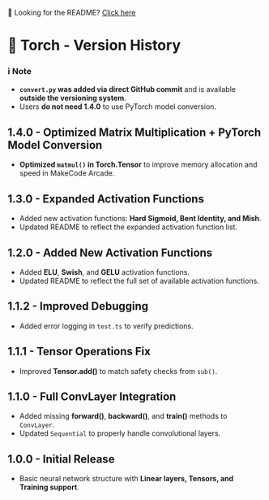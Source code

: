 📌 Looking for the README? [Click here](https://github.com/killercraft-thecoder/makecode-torch/blob/master/README.md)

# 🔄 Torch - Version History

### **ℹ️ Note**
- **`convert.py` was added via direct GitHub commit** and is available **outside the versioning system**.
- Users **do not need 1.4.0** to use PyTorch model conversion.

## **1.4.0** - Optimized Matrix Multiplication + PyTorch Model Conversion
- **Optimized `matmul()` in Torch.Tensor** to improve memory allocation and speed in MakeCode Arcade.

## **1.3.0** - Expanded Activation Functions
- Added new activation functions: **Hard Sigmoid, Bent Identity, and Mish**.
- Updated README to reflect the expanded activation function list.

## **1.2.0** - Added New Activation Functions
- Added **ELU**, **Swish**, and **GELU** activation functions.
- Updated README to reflect the full set of available activation functions.

## **1.1.2** - Improved Debugging
- Added error logging in `test.ts` to verify predictions.

## **1.1.1** - Tensor Operations Fix
- Improved **Tensor.add()** to match safety checks from `sub()`.

## **1.1.0** - Full ConvLayer Integration
- Added missing **forward()**, **backward()**, and **train()** methods to `ConvLayer`.
- Updated `Sequential` to properly handle convolutional layers.

## **1.0.0** - Initial Release
- Basic neural network structure with **Linear layers, Tensors, and Training support**.
